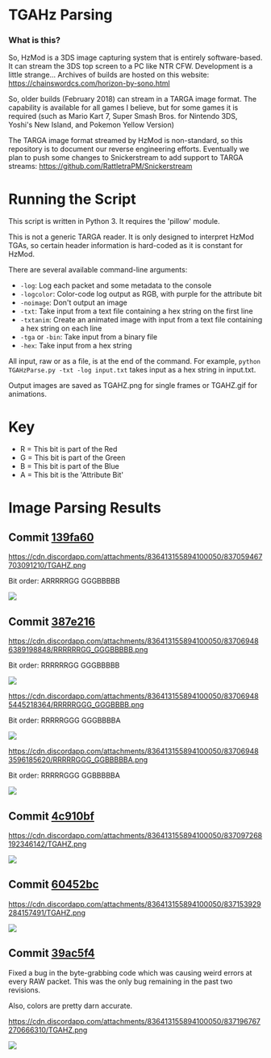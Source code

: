 # TGAHz Parsing

### What is this?

So, HzMod is a 3DS image capturing system that is entirely software-based. It can stream the 3DS top screen to a PC like NTR CFW. Development is a little strange... Archives of builds are hosted on this website: https://chainswordcs.com/horizon-by-sono.html

So, older builds (February 2018) can stream in a TARGA image format. The capability is available for all games I believe, but for some games it is required (such as Mario Kart 7, Super Smash Bros. for Nintendo 3DS, Yoshi's New Island, and Pokemon Yellow Version)

The TARGA image format streamed by HzMod is non-standard, so this repository is to document our reverse engineering efforts. Eventually we plan to push some changes to Snickerstream to add support to TARGA streams: https://github.com/RattletraPM/Snickerstream

# Running the Script

This script is written in Python 3. It requires the 'pillow' module.

This is not a generic TARGA reader. It is only designed to interpret HzMod TGAs, so certain header information is hard-coded as it is constant for HzMod.

There are several available command-line arguments:

* `-log`: Log each packet and some metadata to the console
* `-logcolor`: Color-code log output as RGB, with purple for the attribute bit
* `-noimage`: Don't output an image
* `-txt`: Take input from a text file containing a hex string on the first line
* `-txtanim`: Create an animated image with input from a text file containing a hex string on each line
* `-tga` or `-bin`: Take input from a binary file
* `-hex`: Take input from a hex string

All input, raw or as a file, is at the end of the command. For example, `python TGAHzParse.py -txt -log input.txt` takes input as a hex string in input.txt.

Output images are saved as TGAHZ.png for single frames or TGAHZ.gif for animations.

# Key

* R = This bit is part of the Red
* G = This bit is part of the Green
* B = This bit is part of the Blue
* A = This bit is the 'Attribute Bit'

# Image Parsing Results

## Commit [139fa60](https://github.com/Eiim/TGAHz-Parsing/commit/139fa601fc96389fba8d3332ca6f058a16d84994)

https://cdn.discordapp.com/attachments/836413155894100050/837059467703091210/TGAHZ.png

Bit order: ARRRRRGG GGGBBBBB

![](https://cdn.discordapp.com/attachments/836413155894100050/837059467703091210/TGAHZ.png)

## Commit [387e216](https://github.com/Eiim/TGAHz-Parsing/commit/387e2164f31f00570f211fb9b1e1fff9c635d218)

https://cdn.discordapp.com/attachments/836413155894100050/837069486389198848/RRRRRRGG_GGGBBBBB.png

Bit order: RRRRRRGG GGGBBBBB

![](https://cdn.discordapp.com/attachments/836413155894100050/837069486389198848/RRRRRRGG_GGGBBBBB.png)

https://cdn.discordapp.com/attachments/836413155894100050/837069485445218364/RRRRRGGG_GGGBBBB.png

Bit order: RRRRRGGG GGGBBBBA

![](https://cdn.discordapp.com/attachments/836413155894100050/837069485445218364/RRRRRGGG_GGGBBBB.png)

https://cdn.discordapp.com/attachments/836413155894100050/837069483596185620/RRRRRGGG_GGBBBBBA.png

Bit order: RRRRRGGG GGBBBBBA

![](https://cdn.discordapp.com/attachments/836413155894100050/837069483596185620/RRRRRGGG_GGBBBBBA.png)

## Commit [4c910bf](https://github.com/Eiim/TGAHz-Parsing/commit/4c910bf2f3f5fc08fdeacda75d5cde884d9f5a98)

https://cdn.discordapp.com/attachments/836413155894100050/837097268192346142/TGAHZ.png

![](https://cdn.discordapp.com/attachments/836413155894100050/837097268192346142/TGAHZ.png)

## Commit [60452bc](https://github.com/Eiim/TGAHz-Parsing/commit/60452bcff908b58125ce49026add7b1556cd39ae)

https://cdn.discordapp.com/attachments/836413155894100050/837153929284157491/TGAHZ.png

![](https://cdn.discordapp.com/attachments/836413155894100050/837153929284157491/TGAHZ.png)

## Commit [39ac5f4](https://github.com/Eiim/TGAHz-Parsing/commit/39ac5f437bed6ea7bf5bab137a8edd4fc5924a01)

Fixed a bug in the byte-grabbing code which was causing weird errors at every RAW packet. This was the only bug remaining in the past two revisions.

Also, colors are pretty darn accurate.

https://cdn.discordapp.com/attachments/836413155894100050/837196767270666310/TGAHZ.png

![](https://cdn.discordapp.com/attachments/836413155894100050/837196767270666310/TGAHZ.png)
